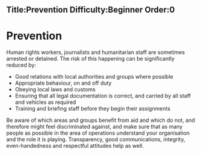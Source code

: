 Title:Prevention
Difficulty:Beginner
Order:0
---
<h1>Prevention</h1><p>Human rights workers, journalists and humanitarian staff are sometimes arrested or detained.  The risk of this happening can be significantly reduced by:<ul><li>Good relations with local authorities and groups where possible</li><li>Appropriate behaviour, on and off duty</li><li>Obeying local laws and customs</li><li>Ensuring that all legal documentation is correct, and carried by all staff and vehicles as required</li><li>Training and briefing staff before they begin their assignments</li></ul></p><p>Be aware of which areas and groups benefit from aid and which do not, and therefore might feel discriminated against, and make sure that as many people as possible in the area of operations understand your organisation and the role it is playing. Transparency, good communications, integrity, even-handedness and respectful attitudes help as well.</p>